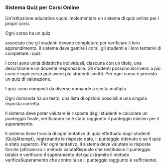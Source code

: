 ### Sistema Quiz per Corsi Online

Un'istituzione educativa vuole implementare un sistema di quiz online per i propri corsi.

Ogni corso ha un quiz

associato che gli studenti devono completare per verificare il loro apprendimento. Il sistema deve gestire i corsi, gli studenti e i loro tentativi di completare i quiz.

I corsi sono unità didattiche individuali, ciascuna con un titolo, una descrizione e un docente responsabile. Gli studenti possono iscriversi a più corsi e ogni corso può avere più studenti iscritti.
Per ogni corso è previsto un quiz di valutazione.

I quiz sono composti da diverse domande a scelta multipla.

Ogni domanda ha un testo, una lista di opzioni possibili e una singola risposta corretta.

Il sistema deve poter valutare le risposte degli studenti e calcolare un punteggio finale, verificando se è stato raggiunto il punteggio minimo per il superamento.

Il sistema tiene traccia di ogni tentativo di quiz effettuato dagli studenti (QuizAttempt), registrando le risposte date, il punteggio ottenuto e se il quiz è stato superato. Per ogni tentativo, il sistema deve valutare le risposte fornite (attraverso il metodo valutaRisposte che restituisce il punteggio totale) e verificare il superamento del quiz (tramite il metodo verificaSuperamento che controlla se il punteggio raggiunto è sufficiente).
